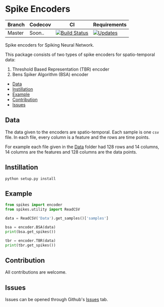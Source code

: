 # Spike Encoders

| Branch | Codecov | CI | Requirements |
|--------|---------|---------------------------------------------------------------------------------------------------------------------------------------|--------------|
| Master | Soon.. | [![Build Status](https://travis-ci.org/akshaybabloo/Spikes.svg?branch=master)](https://travis-ci.org/akshaybabloo/Spikes) | [![Updates](https://pyup.io/repos/github/akshaybabloo/Spikes/shield.svg)](https://pyup.io/repos/github/akshaybabloo/Spikes/) |

Spike encoders for Spiking Neural Network.

This package consists of two types of spike encoders for spatio-temporal data:

1. Threshold Based Representation (TBR) encoder
2. Bens Spiker Algorithm (BSA) encoder

<!-- TOC -->

- [Data](#data)
- [Instillation](#instillation)
- [Example](#example)
- [Contribution](#contribution)
- [Issues](#issues)

<!-- /TOC -->

## Data

The data given to the encoders are spatio-temporal. Each sample is one `csv` file. In each file, every column is a feature and the rows are time points.

For example each file given in the [Data](https://github.com/akshaybabloo/Spikes/tree/master/Data) folder had 128 rows and 14 columns, 14 columns are the features and 128 columns are the data points.

## Instillation

```
python setup.py install
```

## Example

```python
from spikes import encoder
from spikes.utility import ReadCSV

data = ReadCSV('Data').get_samples()['samples']

bsa = encoder.BSA(data)
print(bsa.get_spikes())

tbr = encoder.TBR(data)
print(tbr.get_spikes())
```

## Contribution

All contributions are welcome.

## Issues

Issues can be opened through Github's [Issues](https://github.com/akshaybabloo/Spikes/issues) tab.
